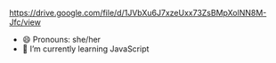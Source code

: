 https://drive.google.com/file/d/1JVbXu6J7xzeUxx73ZsBMpXolNN8M-Jfc/view


- 😄 Pronouns: she/her
- 🌱 I’m currently learning JavaScript
<!--
**louGastardi/louGastardi** is a ✨ _special_ ✨ repository because its `README.md` (this file) appears on your GitHub profile.

Here are some ideas to get you started:

- 🔭 I’m currently working on ...
- 🌱 I’m currently learning JavaScript
- 👯 I’m looking to collaborate on ...
- 🤔 I’m looking for help with ...
- 💬 Ask me about ...
- 📫 How to reach me: ...
- 😄 Pronouns: she/her
- ⚡ Fun fact: ...
-->
